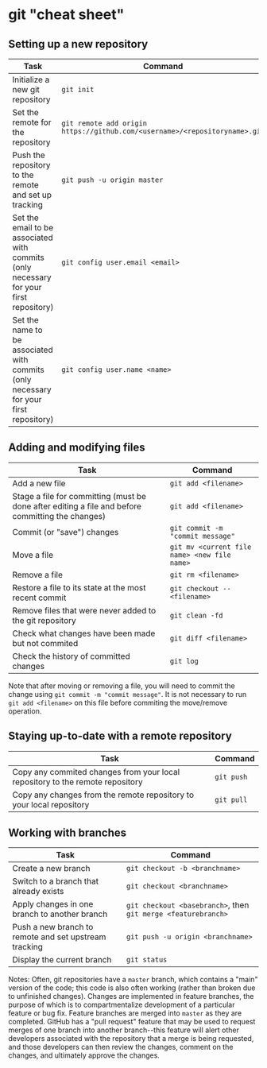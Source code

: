 # git "cheat sheet"

## Setting up a new repository

| Task       | Command    |
|------------|------------|
| Initialize a new git repository | `git init` |
| Set the remote for the repository | `git remote add origin https://github.com/<username>/<repositoryname>.git`  |
| Push the repository to the remote and set up tracking | `git push -u origin master` |
| Set the email to be associated with commits (only necessary for your first repository) | `git config user.email <email>` |
| Set the name to be associated with commits (only necessary for your first repository) | `git config user.name <name>` |

## Adding and modifying files

| Task       | Command    |
|------------|------------|
| Add a new file | `git add <filename>` |
| Stage a file for committing (must be done after editing a file and before committing the changes) | `git add <filename>` |
| Commit (or "save") changes | `git commit -m "commit message" ` | 
| Move a file | `git mv <current file name> <new file name>` | 
| Remove a file | `git rm <filename>` |
| Restore a file to its state at the most recent commit | `git checkout -- <filename>` |
| Remove files that were never added to the git repository | `git clean -fd` |
| Check what changes have been made but not commited | `git diff <filename>` |
| Check the history of committed changes | `git log` |

Note that after moving or removing a file, you will need to commit the change using `git commit -m "commit message"`. It is not necessary to run `git add <filename>` on this file before commiting the move/remove operation.

## Staying up-to-date with a remote repository

| Task       | Command    |
|------------|------------|
| Copy any commited changes from your local repository to the remote repository | `git push` |
| Copy any changes from the remote repository to your local repository | `git pull` |

## Working with branches

| Task       | Command    |
|------------|------------|
| Create a new branch | `git checkout -b <branchname>` |
| Switch to a branch that already exists | `git checkout <branchname>` |
| Apply changes in one branch to another branch | `git checkout <basebranch>`, then `git merge <featurebranch>` |
| Push a new branch to remote and set upstream tracking | `git push -u origin <branchname>` |
| Display the current branch | `git status` |

Notes: Often, git repositories have a `master` branch, which contains a "main" version of the code; this code is also often working (rather than broken due to unfinished changes).  Changes are implemented in feature branches, the purpose of which is to compartmentalize development of a particular feature or bug fix.  Feature branches are merged into `master` as they are completed.  GitHub has a "pull request" feature that may be used to request merges of one branch into another branch--this feature will alert other developers associated with the repository that a merge is being requested, and those developers can then review the changes, comment on the changes, and ultimately approve the changes.
